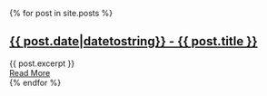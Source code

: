 <ul class="posts">
  {% for post in site.posts %}
    <article class="post">
      <h1><a href="{{ site.baseurl }}{{ post.url }}">{{ post.date|datetostring}} - {{ post.title }}</a></h1>
      <div class="entry">
        {{ post.excerpt }}
      </div>
      <a href="{{ site.baseurl }}{{ post.url }}" class="read-more">Read More</a>
    </article>
  {% endfor %}
</ul>

